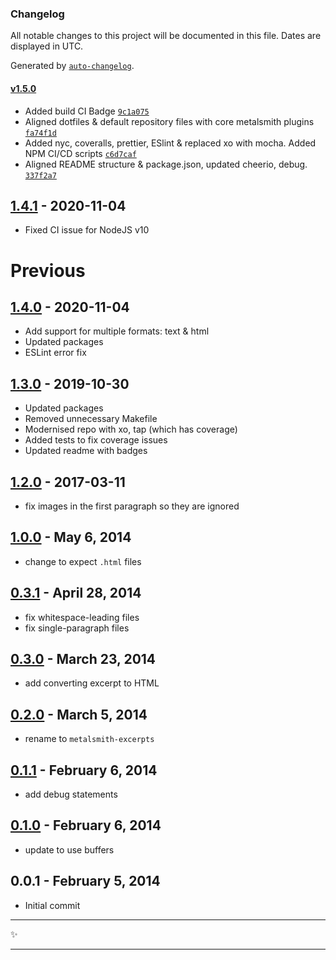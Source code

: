 ### Changelog

All notable changes to this project will be documented in this file. Dates are displayed in UTC.

Generated by [`auto-changelog`](https://github.com/CookPete/auto-changelog).

#### [v1.5.0](https://github.com/metalsmith/excerpts/compare/v1.4.1...v1.5.0)

- Added build CI Badge [`9c1a075`](https://github.com/metalsmith/excerpts/commit/9c1a075d41c07a00e26aca47b6e70116eb24f268)
- Aligned dotfiles & default repository files with core metalsmith plugins [`fa74f1d`](https://github.com/metalsmith/excerpts/commit/fa74f1d872b072510422628fcac074c4695ab77e)
- Added nyc, coveralls, prettier, ESlint & replaced xo with mocha. Added NPM CI/CD scripts [`c6d7caf`](https://github.com/metalsmith/excerpts/commit/c6d7caf34f4b767c4832922ec7ac274d0e7aa171)
- Aligned README structure & package.json, updated cheerio, debug. [`337f2a7`](https://github.com/metalsmith/excerpts/commit/337f2a7835aef0331f6f21483a8eb7286981d30d)

<!-- auto-changelog-above -->

## [1.4.1][] - 2020-11-04

- Fixed CI issue for NodeJS v10

# Previous

## [1.4.0][] - 2020-11-04

- Add support for multiple formats: text & html
- Updated packages
- ESLint error fix

## [1.3.0][] - 2019-10-30

- Updated packages
- Removed unnecessary Makefile
- Modernised repo with xo, tap (which has coverage)
- Added tests to fix coverage issues
- Updated readme with badges

## [1.2.0][] - 2017-03-11

- fix images in the first paragraph so they are ignored

## [1.0.0][] - May 6, 2014

- change to expect `.html` files

## [0.3.1][] - April 28, 2014

- fix whitespace-leading files
- fix single-paragraph files

## [0.3.0][] - March 23, 2014

- add converting excerpt to HTML

## [0.2.0][] - March 5, 2014

- rename to `metalsmith-excerpts`

## [0.1.1][] - February 6, 2014

- add debug statements

## [0.1.0][] - February 6, 2014

- update to use buffers

## 0.0.1 - February 5, 2014

- Initial commit

---

:sparkles:

---

[1.4.1]: https://github.com/metalsmith/excerpts/compare/v1.4.0...v1.4.1
[1.4.0]: https://github.com/metalsmith/excerpts/compare/v1.3.0...v1.4.0
[1.3.0]: https://github.com/metalsmith/excerpts/compare/1.2.0...v1.3.0
[1.2.0]: https://github.com/metalsmith/excerpts/compare/1.0.0...1.2.0
[1.0.0]: https://github.com/metalsmith/excerpts/compare/0.3.1...1.0.0
[0.3.1]: https://github.com/metalsmith/excerpts/compare/0.3.0...0.3.1
[0.3.0]: https://github.com/metalsmith/excerpts/compare/0.2.0...0.3.0
[0.2.0]: https://github.com/metalsmith/excerpts/compare/0.1.1...0.2.0
[0.1.1]: https://github.com/metalsmith/excerpts/compare/0.1.0...0.1.1
[0.1.0]: https://github.com/metalsmith/excerpts/compare/0.0.1...0.1.0
